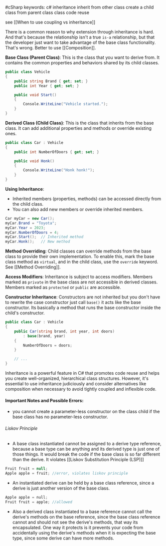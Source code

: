 #cSharp 
keywords:
	c# inheritance
	inherit from other class
	create a child class from parent class
	class code reuse

see [[When to use coupling vs inheritance]]

There is a common reason to why extension through inheritance is hard. And that's because the relationship isn't a true `is-a` relationship, but that the developer just want to take advantage of the base class functionality.
That's wrong. Better to use [[Composition]].

**Base Class (Parent Class)**: This is the class that you want to derive from. It contains the common properties and behaviors shared by its child classes.
```c#
public class Vehicle
{
    public string Brand { get; set; }
    public int Year { get; set; }

    public void Start()
    {
        Console.WriteLine("Vehicle started.");
    }
}
```

**Derived Class (Child Class)**: This is the class that inherits from the base class. It can add additional properties and methods or override existing ones.
```c#
public class Car : Vehicle
{
    public int NumberOfDoors { get; set; }

    public void Honk()
    {
        Console.WriteLine("Honk honk!");
    }
}
```

**Using Inheritance**:
- Inherited members (properties, methods) can be accessed directly from the child class.
- You can also add new members or override inherited members.
```c#
Car myCar = new Car();
myCar.Brand = "Toyota";
myCar.Year = 2023;
myCar.NumberOfDoors = 4;
myCar.Start();  // Inherited method
myCar.Honk();   // New method
```

**Method Overriding**: Child classes can override methods from the base class to provide their own implementation. To enable this, mark the base class method as `virtual`, and in the child class, use the `override` keyword. See [[Method Overriding]].

**Access Modifiers**: Inheritance is subject to access modifiers. Members marked as `private` in the base class are not accessible in derived classes. Members marked as `protected` or `public` are accessible.

**Constructor Inheritance**: Constructors are not inherited but you don't have to rewrite the case constructor just call `base()` it acts like the base constructor. Its basically a method that runs the base constructor inside the child's constructor.
```c#
public class Car : Vehicle
{
    public Car(string brand, int year, int doors)
        : base(brand, year)
    {
        NumberOfDoors = doors;
    }

    // ...
}
```
Inheritance is a powerful feature in C# that promotes code reuse and helps you create well-organized, hierarchical class structures. However, it's essential to use inheritance judiciously and consider alternatives like composition when necessary to avoid tightly coupled and inflexible code.
#### **Important Notes and Possible Errors**:
- you cannot create a parameter-less constructor on the class child if the base class has no parameter-less constructor.
###### Liskov Principle
- A base class instantiated cannot be assigned to a derive type reference, because a base type can be anything and its derived type is just one of those things. It would break the code if the base class is so far different than the derive. It violates [[Liskov Substitution Principle (LSP)]]
```c#
Fruit fruit = null;
Apple apple = fruit; //error, violates liskov principle
```
- An instantiated derive can be held by a base class reference, since a derive is just another version of the base class.
```c#
Apple apple = null;
Fruit fruit = apple; //allowed
```
- Also a derived class instantiated to a base reference cannot call the derive's methods on the base reference, since the base class reference cannot and should not see the derive's methods, that way its encapsulated. One way it protects is it prevents your code from accidentally using the derive's methods when it is expecting the base type, since some derive can have more methods.
